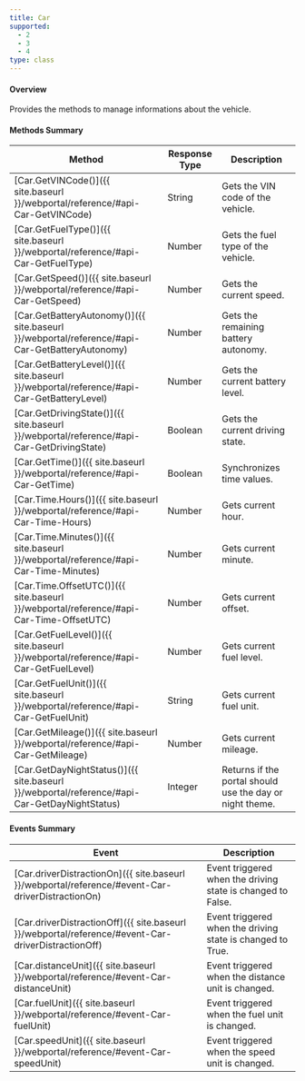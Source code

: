 ```yaml
---
title: Car
supported:
  - 2
  - 3
  - 4
type: class
---
```


#### Overview

Provides the methods to manage informations about the vehicle.

#### Methods Summary

Method | Response Type | Description
-----|----|----
[Car.GetVINCode()]({{ site.baseurl }}/webportal/reference/#api-Car-GetVINCode) | String | Gets the VIN code of the vehicle.
[Car.GetFuelType()]({{ site.baseurl }}/webportal/reference/#api-Car-GetFuelType) | Number| Gets the fuel type of the vehicle.
[Car.GetSpeed()]({{ site.baseurl }}/webportal/reference/#api-Car-GetSpeed) | Number| Gets the current speed.
[Car.GetBatteryAutonomy()]({{ site.baseurl }}/webportal/reference/#api-Car-GetBatteryAutonomy) | Number| Gets the remaining battery autonomy.
[Car.GetBatteryLevel()]({{ site.baseurl }}/webportal/reference/#api-Car-GetBatteryLevel) | Number| Gets the current battery level.
[Car.GetDrivingState()]({{ site.baseurl }}/webportal/reference/#api-Car-GetDrivingState) | Boolean | Gets the current driving state.
[Car.GetTime()]({{ site.baseurl }}/webportal/reference/#api-Car-GetTime) | Boolean | Synchronizes time values.
[Car.Time.Hours()]({{ site.baseurl }}/webportal/reference/#api-Car-Time-Hours) | Number | Gets current hour.
[Car.Time.Minutes()]({{ site.baseurl }}/webportal/reference/#api-Car-Time-Minutes) | Number | Gets current minute.
[Car.Time.OffsetUTC()]({{ site.baseurl }}/webportal/reference/#api-Car-Time-OffsetUTC) | Number | Gets current offset.
[Car.GetFuelLevel()]({{ site.baseurl }}/webportal/reference/#api-Car-GetFuelLevel) | Number | Gets current fuel level.
[Car.GetFuelUnit()]({{ site.baseurl }}/webportal/reference/#api-Car-GetFuelUnit) | String | Gets current fuel unit.
[Car.GetMileage()]({{ site.baseurl }}/webportal/reference/#api-Car-GetMileage) | Number | Gets current mileage.
[Car.GetDayNightStatus()]({{ site.baseurl }}/webportal/reference/#api-Car-GetDayNightStatus) | Integer | Returns if the portal should use the day or night theme.

#### Events Summary

Event | Description
----|----
[Car.driverDistractionOn]({{ site.baseurl }}/webportal/reference/#event-Car-driverDistractionOn) | Event triggered when the driving state is changed to False.
[Car.driverDistractionOff]({{ site.baseurl }}/webportal/reference/#event-Car-driverDistractionOff) | Event triggered when the driving state is changed to True.
[Car.distanceUnit]({{ site.baseurl }}/webportal/reference/#event-Car-distanceUnit) | Event triggered when the distance unit is changed.
[Car.fuelUnit]({{ site.baseurl }}/webportal/reference/#event-Car-fuelUnit) | Event triggered when the fuel unit is changed.
[Car.speedUnit]({{ site.baseurl }}/webportal/reference/#event-Car-speedUnit) | Event triggered when the speed unit is changed.

